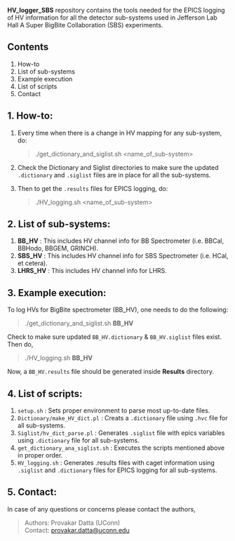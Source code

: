 **HV_logger_SBS** repository contains the tools needed for the EPICS logging of HV information for all the detector sub-systems used in Jefferson Lab Hall A Super BigBite Collaboration (SBS) experiments. 

## Contents
1. How-to
2. List of sub-systems
3. Example execution
4. List of scripts
5. Contact

## 1. How-to:
1. Every time when there is a change in HV mapping for any sub-system, do:
   > ./get_dictionary_and_siglist.sh <name_of_sub-system>

2. Check the Dictionary and Siglist directories to make sure the updated `.dictionary` and `.siglist` files are in place for all the sub-systems.

3. Then to get the `.results` files for EPICS logging, do:
   > ./HV_logging.sh <name_of_sub-system> 

## 2. List of sub-systems:
1. **BB_HV** : This includes HV channel info for BB Spectrometer (i.e. BBCal, BBHodo, BBGEM, GRINCH).
2. **SBS_HV** : This includes HV channel info for SBS Spectrometer (i.e. HCal, et cetera).
3. **LHRS_HV** : This includes HV channel info for LHRS.

## 3. Example execution: 
To log HVs for BigBite spectrometer (BB_HV), one needs to do the following:
> ./get_dictionary_and_siglist.sh **BB_HV** <br> 

Check to make sure updated `BB_HV.dictionary` & `BB_HV.siglist` files exist. Then do, 
> ./HV_logging.sh **BB_HV**

Now, a `BB_HV.results` file should be generated inside **Results** directory.

## 4. List of scripts:
1. `setup.sh` : Sets proper environment to parse most up-to-date files.
2. `Dictionary/make_HV_dict.pl` : Creats a `.dictionary` file using `.hvc` file for all sub-systems.
3. `Siglist/hv_dict_parse.pl` : Generates `.siglist` file with epics variables using `.dictionary` file for all sub-systems.
4. `get_dictionary_ana_siglist.sh` : Executes the scripts mentioned above in proper order.
5. `HV_logging.sh` : Generates .results files with caget information using `.siglist` and `.dictionary` files for EPICS logging for all sub-systems.

## 5. Contact:
In case of any questions or concerns please contact the authors,
>Authors: Provakar Datta (UConn) <br> 
>Contact: <provakar.datta@uconn.edu>
